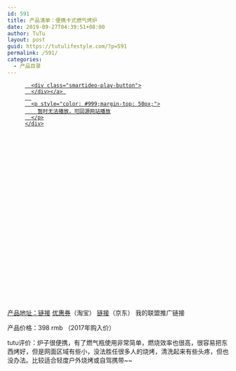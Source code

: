 ```yaml
---
id: 591
title: 产品清单：便携卡式燃气烤炉
date: 2019-09-27T04:39:51+08:00
author: TuTu
layout: post
guid: https://tutulifestyle.com/?p=591
permalink: /591/
categories:
  - 产品目录
---
```

<figure class="wp-block-embed">

<div class="wp-block-embed__wrapper">
</div></figure> <figure class="wp-block-embed">

<div class="wp-block-embed__wrapper">
  <div class="smartideo">
    <div class="player" style="width: 100%;height: 500px;">
      <a href="https://www.bilibili.com/video/av68324304" target="_blank" class="smartideo-play-link">
      
      <div class="smartideo-play-button">
      </div></a> 
      
      <p style="color: #999;margin-top: 50px;">
        暂时无法播放，可回源网站播放
      </p>
    </div>
  </div>
</div></figure> 

产品地址：[链接](https://s.click.taobao.com/vsgMuzv)&nbsp;[优惠券](https://s.click.taobao.com/Y8jMuzv)（淘宝）&nbsp;[链接](https://union-click.jd.com/jdc?e=&p=AyIGZRtSFgoXBVUaXRUyFgBQGVIVABAGUxJrUV1KWQorAlBHU0VeBUVTQg1cAAQJS14MRg1EDUtGfFcUQ0VjVld1FFktVlxWRltZAVFsSlJZH1wQABsHVxlaEwsFUBZFBxlQU0VCTBhLXh5VFFlrZlhTRydZKWliDFsObyBFYxV0E24kQw4eN1QrWxQDEgNdEl0UACI3VRxrVGwSBlUdXRMCEjdUK1sRBRoDUxpSHAIUB1YrXBULIkIRXh9IWkVTF14TSFYiN2UYayUyEjdWKxl7BxVXAR8OEgYaAVQcXkILR1dQHVoQUhcBXUkMRQJFBVQrWRQDFg4%3D)（京东） 我的联盟推广链接

产品价格：398 rmb （2017年购入价）

tutu评价：炉子很便携，有了燃气瓶使用非常简单，燃烧效率也很高，很容易把东西烤好，但是网面区域有些小，没法胜任很多人的烧烤，清洗起来有些头疼，但也没办法。比较适合轻度户外烧烤或自驾携带~~